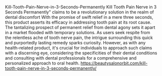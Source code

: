 Kill-Tooth-Pain-Nerve-in-3-Seconds-Permanently
Kill Tooth Pain Nerve in 3 Seconds Permanently" claims to be a revolutionary solution in the realm of dental discomfort
With the promise of swift relief in a mere three seconds, this product asserts its efficacy in addressing tooth pain at its root cause. The tantalizing prospect of permanent relief from dental agony sets it apart in a market flooded with temporary solutions. As users seek respite from the relentless ache of tooth nerve pain, the intrigue surrounding this quick and purportedly lasting remedy sparks curiosity. However, as with any health-related product, it's crucial for individuals to approach such claims with a discerning eye, considering the specificities of their dental conditions and consulting with dental professionals for a comprehensive and personalized approach to oral health.
https://beautysalonorbit.com/kill-tooth-pain-nerve-in-3-seconds-permanently/
